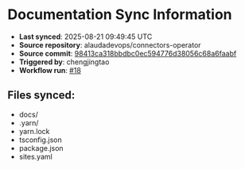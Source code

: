 # Documentation Sync Information

- **Last synced**: 2025-08-21 09:49:45 UTC
- **Source repository**: alaudadevops/connectors-operator
- **Source commit**: [98413ca318bbdbc0ec594776d38056c68a6faabf](https://github.com/alaudadevops/connectors-operator/commit/98413ca318bbdbc0ec594776d38056c68a6faabf)
- **Triggered by**: chengjingtao
- **Workflow run**: [#18](https://github.com/alaudadevops/connectors-operator/actions/runs/17123387604)

## Files synced:
- docs/
- .yarn/
- yarn.lock
- tsconfig.json
- package.json
- sites.yaml
